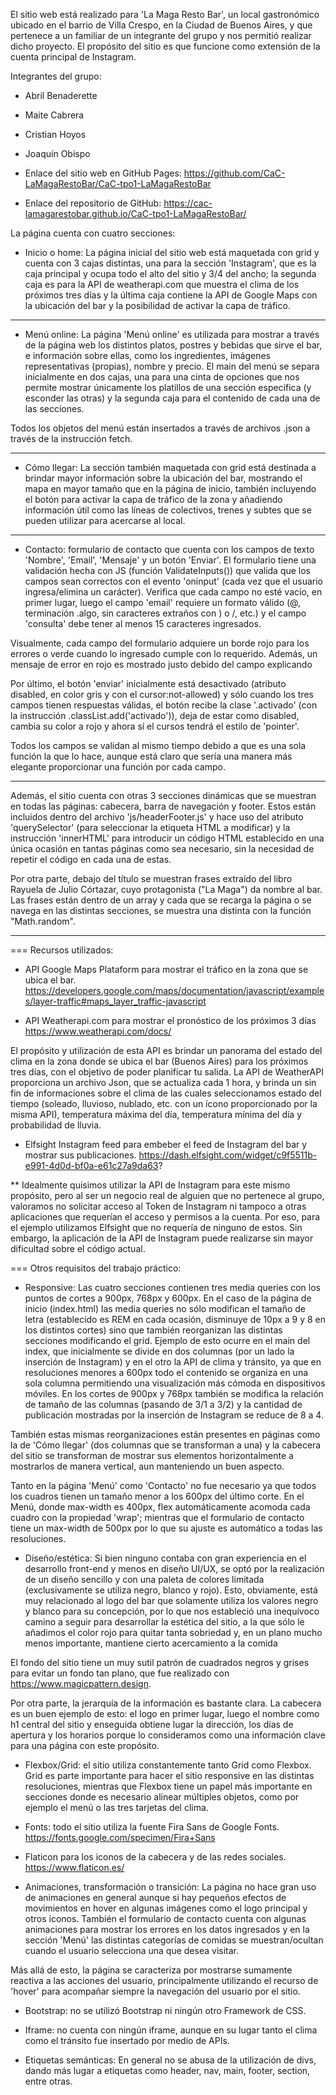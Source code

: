 El sitio web está realizado para 'La Maga Resto Bar', un local gastronómico ubicado en el barrio de Villa Crespo, en la Ciudad de Buenos Aires, y que pertenece a un familiar de un integrante del grupo y nos permitió realizar dicho proyecto. El propósito del sitio es que funcione como extensión de la cuenta principal de Instagram.


Integrantes del grupo: 
- Abril Benaderette
- Maite Cabrera
- Cristian Hoyos
- Joaquín Obispo


- Enlace del sitio web en GitHub Pages: https://github.com/CaC-LaMagaRestoBar/CaC-tpo1-LaMagaRestoBar
- Enlace del repositorio de GitHub: https://cac-lamagarestobar.github.io/CaC-tpo1-LaMagaRestoBar/





La página cuenta con cuatro secciones:
- Inicio o home: La página inicial del sitio web está maquetada con grid y cuenta con 3 cajas distintas, una para la sección 'Instagram', que es la caja principal y ocupa todo el alto del sitio y 3/4 del ancho; la segunda caja es para la API de weatherapi.com que muestra el clima de los próximos tres días y la última caja contiene la API de Google Maps con la ubicación del bar y la posibilidad de activar la capa de tráfico.

---

- Menú online: La página 'Menú online' es utilizada para mostrar a través de la página web los distintos platos, postres y bebidas que sirve el bar, e información sobre ellas, como los ingredientes, imágenes representativas (propias), nombre y precio.
El main del menú se separa inicialmente en dos cajas, una para una cinta de opciones que nos permite mostrar únicamente los platillos de una sección específica (y esconder las otras) y la segunda caja para el contenido de cada una de las secciones.

Todos los objetos del menú están insertados a través de archivos .json a través de la instrucción fetch.

---


- Cómo llegar: La sección también maquetada con grid está destinada a brindar mayor información sobre la ubicación del bar, mostrando el mapa en mayor tamaño que en la página de inicio, también incluyendo el botón para activar la capa de tráfico de la zona y añadiendo información útil como las líneas de colectivos, trenes y subtes que se pueden utilizar para acercarse al local.

---



- Contacto: formulario de contacto que cuenta con los campos de texto 'Nombre', 'Email', 'Mensaje' y un botón 'Enviar'.
El formulario tiene una validación hecha con JS (función ValidateInputs()) que valida que los campos sean correctos con el evento 'oninput' (cada vez que el usuario ingresa/elimina un carácter). Verifica que cada campo no esté vacío, en primer lugar, luego el campo 'email' requiere un formato válido (@, terminación .algo, sin caracteres extraños con ) o /, etc.) y el campo 'consulta' debe tener al menos 15 caracteres ingresados.

Visualmente, cada campo del formulario adquiere un borde rojo para los errores o verde cuando lo ingresado cumple con lo requerido. Además, un mensaje de error en rojo es mostrado justo debido del campo explicando 

Por último, el botón 'enviar' inicialmente está desactivado (atributo disabled, en color gris y con el cursor:not-allowed) y sólo cuando los tres campos tienen respuestas válidas, el botón recibe la clase '.activado' (con la instrucción .classList.add('activado')), deja de estar como disabled, cambia su color a rojo y ahora sí el cursos tendrá el estilo de 'pointer'.

Todos los campos se validan al mismo tiempo debido a que es una sola función la que lo hace, aunque está claro que sería una manera más elegante proporcionar una función por cada campo.


---



Además, el sitio cuenta con otras 3 secciones dinámicas que se muestran en todas las páginas: cabecera, barra de navegación y footer.
Estos están incluidos dentro del archivo 'js/headerFooter.js' y hace uso del atributo 'querySelector' (para seleccionar la etiqueta HTML a modificar) y la instrucción 'innerHTML' para introducir un código HTML establecido en una única ocasión en tantas páginas como sea necesario, sin la necesidad de repetir el código en cada una de estas.

Por otra parte, debajo del título se muestran frases extraído del libro Rayuela de Julio Córtazar, cuyo protagonista ("La Maga") da nombre al bar. Las frases están dentro de un array y cada que se recarga la página o se navega en las distintas secciones, se muestra una distinta con la función "Math.random".






---

=== Recursos utilizados:

- API Google Maps Plataform para mostrar el tráfico en la zona que se ubica el bar.
https://developers.google.com/maps/documentation/javascript/examples/layer-traffic#maps_layer_traffic-javascript



- API Weatherapi.com para mostrar el pronóstico de los próximos 3 días
https://www.weatherapi.com/docs/

El propósito y utilización de esta API es brindar un panorama del estado del clima en la zona donde se ubica el bar (Buenos Aires) para los próximos tres días, con el objetivo de poder planificar tu salida.
La API de WeatherAPI proporciona un archivo Json, que se actualiza cada 1 hora, y brinda un sin fin de informaciones sobre el clima de las cuales seleccionamos estado del tiempo (soleado, lluvioso, nublado, etc. con un ícono proporcionado por la misma API), temperatura máxima del día, temperatura mínima del día y probabilidad de lluvia.




- Elfsight Instagram feed para embeber el feed de Instagram del bar y mostrar sus publicaciones.
https://dash.elfsight.com/widget/c9f5511b-e991-4d0d-bf0a-e61c27a9da63?

** Idealmente quisimos utilizar la API de Instagram para este mismo propósito, pero al ser un negocio real de alguien que no pertenece al grupo, valoramos no solicitar acceso al Token de Instagram ni tampoco a otras aplicaciones que requerían el acceso y permisos a la cuenta. Por eso, para el ejemplo utilizamos Elfsight que no requería de ninguno de estos. Sin embargo, la aplicación de la API de Instagram puede realizarse sin mayor dificultad sobre el código actual.







=== Otros requisitos del trabajo práctico:


- Responsive:
Las cuatro secciones contienen tres media queries con los puntos de cortes a 900px, 768px y 600px. En el caso de la página de inicio (index.html) las media queries no sólo modifican el tamaño de letra (establecido es REM en cada ocasión, disminuye de 10px a 9 y 8 en los distintos cortes) sino que también reorganizan las distintas secciones modificando el grid.
Ejemplo de esto ocurre en el main del index, que inicialmente se divide en dos columnas (por un lado la inserción de Instagram) y en el otro la API de clima y tránsito, ya que en resoluciones menores a 600px todo el contenido se organiza en una sola columna permitiendo una visualización más cómoda en dispositivos móviles. En los cortes de 900px y 768px también se modifica la relación de tamaño de las columnas (pasando de 3/1 a 3/2) y la cantidad de publicación mostradas por la inserción de Instagram se reduce de 8 a 4.

También estas mismas reorganizaciones están presentes en páginas como la de 'Cómo llegar' (dos columnas que se transforman a una) y la cabecera del sitio se transforman de mostrar sus elementos horizontalmente a mostrarlos de manera vertical, aun manteniendo un buen aspecto.

Tanto en la página 'Menú' como 'Contacto' no fue necesario ya que todos los cuadros tienen un tamaño menor a los 600px del último corte. En el Menú, donde max-width es 400px, flex automáticamente acomoda cada cuadro con la propiedad 'wrap'; mientras que el formulario de contacto tiene un max-width de 500px por lo que su ajuste es automático a todas las resoluciones.




- Diseño/estética: Si bien ninguno contaba con gran experiencia en el desarrollo front-end y menos en diseño UI/UX, se optó por la realización de un diseño sencillo y con una paleta de colores limitada (exclusivamente se utiliza negro, blanco y rojo). Esto, obviamente, está muy relacionado al logo del bar que solamente utiliza los valores negro y blanco para su concepción, por lo que nos estableció una inequívoco camino a seguir para desarrollar la estética del sitio, a la que sólo le añadimos el color rojo para quitar tanta sobriedad y, en un plano mucho menos importante, mantiene cierto acercamiento a la comida 

El fondo del sitio tiene un muy sutil patrón de cuadrados negros y grises para evitar un fondo tan plano, que fue realizado con https://www.magicpattern.design.

Por otra parte, la jerarquía de la información es bastante clara. La cabecera es un buen ejemplo de esto: el logo en primer lugar, luego el nombre como h1 central del sitio y enseguida obtiene lugar la dirección, los días de apertura y los horarios porque lo consideramos como una información clave para una página con este propósito.





- Flexbox/Grid: el sitio utiliza constantemente tanto Grid como Flexbox. Grid es parte importante para hacer el sitio responsive en las distintas resoluciones, mientras que Flexbox tiene un papel más importante en secciones donde es necesario alinear múltiples objetos, como por ejemplo el menú o las tres tarjetas del clima.



- Fonts: todo el sitio utiliza la fuente Fira Sans de Google Fonts. https://fonts.google.com/specimen/Fira+Sans


- Flaticon para los iconos de la cabecera y de las redes sociales. https://www.flaticon.es/


- Animaciones, transformación o transición: La página no hace gran uso de animaciones en general aunque si hay pequeños efectos de movimientos en hover en algunas imágenes como el logo principal y otros íconos.
También el formulario de contacto cuenta con algunas animaciones para mostrar los errores en los datos ingresados y en la sección 'Menú' las distintas categorías de comidas se muestran/ocultan cuando el usuario selecciona una que desea visitar.

Más allá de esto, la página se caracteriza por mostrarse sumamente reactiva a las acciones del usuario, principalmente utilizando el recurso de 'hover' para acompañar siempre la navegación del usuario por el sitio.


- Bootstrap: no se utilizó Bootstrap ni ningún otro Framework de CSS.

- Iframe: no cuenta con ningún iframe, aunque en su lugar tanto el clima como el tránsito fue insertado por medio de APIs.

- Etiquetas semánticas: En general no se abusa de la utilización de divs, dando más lugar a etiquetas como header, nav, main, footer, section, entre otras.